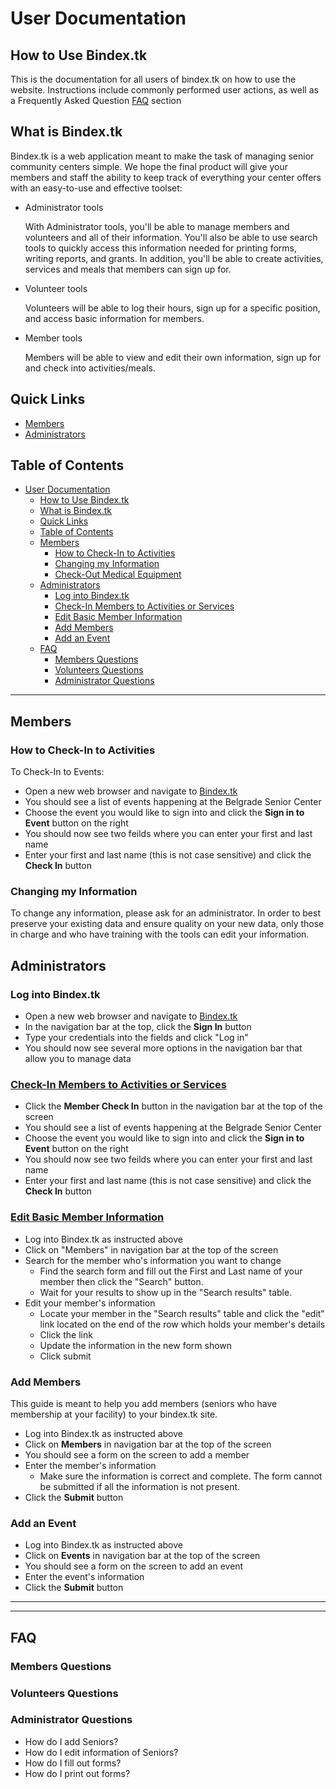 # User Documentation

## How to Use Bindex.tk

This is the documentation for all users of bindex.tk on how to use the website. Instructions include commonly performed user actions, as well as a Frequently Asked Question [FAQ](#faq) section

## What is Bindex.tk

Bindex.tk is a web application meant to make the task of managing senior community centers simple. We hope the final product will give your members and staff the ability to keep track of everything your center offers with an easy-to-use and effective toolset:

* Administrator tools

   With Administrator tools, you'll be able to manage members and volunteers and all of their information.
   You'll also be able to use search tools to quickly access this information needed for printing forms, writing reports, and grants.
   In addition, you'll be able to create activities, services and meals that members can sign up for.

* Volunteer tools

   Volunteers will be able to log their hours, sign up for a specific position, and access basic information for members.

* Member tools

   Members will be able to view and edit their own information, sign up for and check into activities/meals.

## Quick Links

* [Members](#members)
* [Administrators](#administrators)

## Table of Contents

* [User Documentation](#user-documentation)
  * [How to Use Bindex.tk](#how-to-use-bindextk)
  * [What is Bindex.tk](#what-is-bindextk)
  * [Quick Links](#quick-links)
  * [Table of Contents](#table-of-contents)
  * [Members](#members)
    * [How to Check-In to Activities](#how-to-check-in-to-activities)
    * [Changing my Information](#changing-my-information)
    * [Check-Out Medical Equipment](#check-out-medical-equipment)
  * [Administrators](#administrators)
    * [Log into Bindex.tk](#log-into-bindextk)
    * [Check-In Members to Activities or Services](#check-in-members-to-activities-or-services-1)
    * [Edit Basic Member Information](#edit-basic-member-information-1)
    * [Add Members](#add-members)
    * [Add an Event](#add-an-event)
  * [FAQ](#faq)
    * [Members Questions](#members-questions)
    * [Volunteers Questions](#volunteers-questions)
    * [Administrator Questions](#administrator-questions)

---

## Members

### How to Check-In to Activities

To Check-In to Events:
* Open a new web browser and navigate to [Bindex.tk](Bindex.tk)
* You should see a list of events happening at the Belgrade Senior Center
* Choose the event you would like to sign into and click the **Sign in to Event** button on the right
* You should now see two feilds where you can enter your first and last name
* Enter your first and last name (this is not case sensitive) and click the **Check In** button

### Changing my Information

To change any information, please ask for an administrator. In order to best preserve your existing data and ensure quality on your new data, only those in charge and who have training with the tools can edit your information.

## Administrators

### Log into Bindex.tk

* Open a new web browser and navigate to [Bindex.tk](Bindex.tk)
* In the navigation bar at the top, click the **Sign In** button
* Type your credentials into the fields and click "Log in"
* You should now see several more options in the navigation bar that allow you to manage data

### [Check-In Members to Activities or Services](#check-in-members-to-activities-or-services)
* Click the **Member Check In** button in the navigation bar at the top of the screen
* You should see a list of events happening at the Belgrade Senior Center
* Choose the event you would like to sign into and click the **Sign in to Event** button on the right
* You should now see two feilds where you can enter your first and last name
* Enter your first and last name (this is not case sensitive) and click the **Check In** button

### [Edit Basic Member Information](#edit-basic-member-information)

* Log into Bindex.tk as instructed above
* Click on "Members" in navigation bar at the top of the screen
* Search for the member who's information you want to change
  * Find the search form and fill out the First and Last name of your member then click the "Search" button.
  * Wait for your results to show up in the "Search results" table.
* Edit your member's information
  * Locate your member in the "Search results" table and click the "edit" link located on the end of the row which holds your member's details
  * Click the link 
  * Update the information in the new form shown
  * Click submit 
  
### Add Members

This guide is meant to help you add members (seniors who have membership at your facility) to your bindex.tk site.

* Log into Bindex.tk as instructed above
* Click on **Members** in navigation bar at the top of the screen
* You should see a form on the screen to add a member
* Enter the member's information
   * Make sure the information is correct and complete. The form cannot be submitted if all the information is not present.
* Click the **Submit** button

### Add an Event

* Log into Bindex.tk as instructed above
* Click on **Events** in navigation bar at the top of the screen
* You should see a form on the screen to add an event
* Enter the event's information
* Click the **Submit** button

---

---

## FAQ

### Members Questions

### Volunteers Questions

### Administrator Questions

* How do I add Seniors?
* How do I edit information of Seniors?
* How do I fill out forms?
* How do I print out forms?
